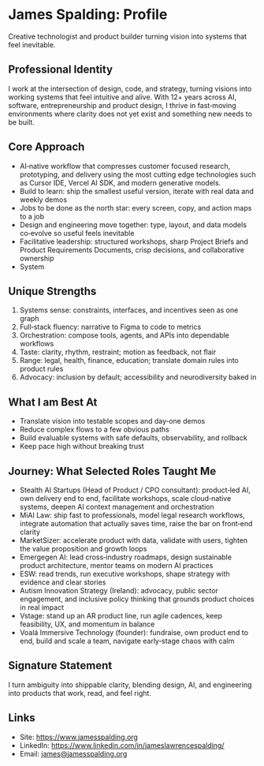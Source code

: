 # James Spalding: Profile

Creative technologist and product builder turning vision into systems that feel inevitable.

## Professional Identity
I work at the intersection of design, code, and strategy, turning visions into working systems that feel intuitive and alive. With 12+ years across AI, software, entrepreneurship and product design, I thrive in fast‑moving environments where clarity does not yet exist and something new needs to be built.

## Core Approach
- AI‑native workflow that compresses customer focused research, prototyping, and delivery using the most cutting edge technologies such as Cursor IDE, Vercel AI SDK, and modern generative models.  
- Build to learn: ship the smallest useful version, iterate with real data and weekly demos  
- Jobs to be done as the north star: every screen, copy, and action maps to a job  
- Design and engineering move together: type, layout, and data models co‑evolve so useful feels inevitable  
- Facilitative leadership: structured workshops, sharp Project Briefs and Product Requirements Documents, crisp decisions, and collaborative ownership  
- System 

## Unique Strengths
1. Systems sense: constraints, interfaces, and incentives seen as one graph  
2. Full‑stack fluency: narrative to Figma to code to metrics  
3. Orchestration: compose tools, agents, and APIs into dependable workflows  
4. Taste: clarity, rhythm, restraint; motion as feedback, not flair  
5. Range: legal, health, finance, education; translate domain rules into product rules  
6. Advocacy: inclusion by default; accessibility and neurodiversity baked in  

## What I am Best At
- Translate vision into testable scopes and day‑one demos  
- Reduce complex flows to a few obvious paths  
- Build evaluable systems with safe defaults, observability, and rollback  
- Keep pace high without breaking trust  

## Journey: What Selected Roles Taught Me
- Stealth AI Startups (Head of Product / CPO consultant): product‑led AI, own delivery end to end, facilitate workshops, scale cloud‑native systems, deepen AI context management and orchestration
- MiAI Law: ship fast to professionals, model legal research workflows, integrate automation that actually saves time, raise the bar on front‑end clarity
- MarketSizer: accelerate product with data, validate with users, tighten the value proposition and growth loops
- Emergegen AI: lead cross‑industry roadmaps, design sustainable product architecture, mentor teams on modern AI practices
- ESW: read trends, run executive workshops, shape strategy with evidence and clear stories
- Autism Innovation Strategy (Ireland): advocacy, public sector engagement, and inclusive policy thinking that grounds product choices in real impact
- Vstage: stand up an AR product line, run agile cadences, keep feasibility, UX, and momentum in balance
- Voalá Immersive Technology (founder): fundraise, own product end to end, build and scale a team, navigate early‑stage chaos with calm

## Signature Statement
I turn ambiguity into shippable clarity, blending design, AI, and engineering into products that work, read, and feel right.

## Links
- Site: https://www.jamesspalding.org  
- LinkedIn: https://www.linkedin.com/in/jameslawrencespalding/  
- Email: james@jamesspalding.org
